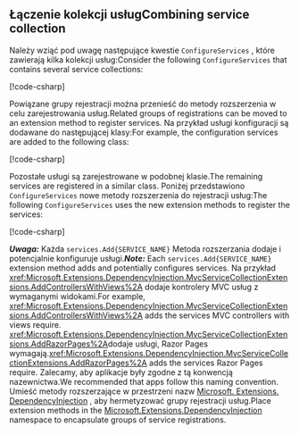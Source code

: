 <a name="csc"></a>

## <a name="combining-service-collection"></a><span data-ttu-id="d17bf-101">Łączenie kolekcji usług</span><span class="sxs-lookup"><span data-stu-id="d17bf-101">Combining service collection</span></span>

<span data-ttu-id="d17bf-102">Należy wziąć pod uwagę następujące kwestie `ConfigureServices` , które zawierają kilka kolekcji usług:</span><span class="sxs-lookup"><span data-stu-id="d17bf-102">Consider the following `ConfigureServices` that contains several service collections:</span></span>

[!code-csharp[](~/fundamentals/configuration/index/samples/3.x/ConfigSample/Startup2.cs?name=snippet)]

<span data-ttu-id="d17bf-103">Powiązane grupy rejestracji można przenieść do metody rozszerzenia w celu zarejestrowania usług.</span><span class="sxs-lookup"><span data-stu-id="d17bf-103">Related groups of registrations can be moved to an extension method to register services.</span></span> <span data-ttu-id="d17bf-104">Na przykład usługi konfiguracji są dodawane do następującej klasy:</span><span class="sxs-lookup"><span data-stu-id="d17bf-104">For example, the configuration services are added to the following class:</span></span>

[!code-csharp[](~/fundamentals/configuration/index/samples/3.x/ConfigSample/Options/MyConfgServiceCollectionExtensions.cs)]

<span data-ttu-id="d17bf-105">Pozostałe usługi są zarejestrowane w podobnej klasie.</span><span class="sxs-lookup"><span data-stu-id="d17bf-105">The remaining services are registered in a similar class.</span></span> <span data-ttu-id="d17bf-106">Poniżej przedstawiono `ConfigureServices` nowe metody rozszerzenia do rejestracji usług:</span><span class="sxs-lookup"><span data-stu-id="d17bf-106">The following `ConfigureServices` uses the new extension methods to register the services:</span></span>

[!code-csharp[](~/fundamentals/configuration/index/samples/3.x/ConfigSample/Startup4.cs?name=snippet)]

<span data-ttu-id="d17bf-107">***Uwaga:*** Każda `services.Add{SERVICE_NAME}` Metoda rozszerzania dodaje i potencjalnie konfiguruje usługi.</span><span class="sxs-lookup"><span data-stu-id="d17bf-107">***Note:*** Each `services.Add{SERVICE_NAME}` extension method adds and potentially configures services.</span></span> <span data-ttu-id="d17bf-108">Na przykład <xref:Microsoft.Extensions.DependencyInjection.MvcServiceCollectionExtensions.AddControllersWithViews%2A> dodaje kontrolery MVC usług z wymaganymi widokami.</span><span class="sxs-lookup"><span data-stu-id="d17bf-108">For example, <xref:Microsoft.Extensions.DependencyInjection.MvcServiceCollectionExtensions.AddControllersWithViews%2A> adds the services MVC controllers with views require.</span></span> <span data-ttu-id="d17bf-109"><xref:Microsoft.Extensions.DependencyInjection.MvcServiceCollectionExtensions.AddRazorPages%2A>dodaje usługi, Razor Pages wymagają.</span><span class="sxs-lookup"><span data-stu-id="d17bf-109"><xref:Microsoft.Extensions.DependencyInjection.MvcServiceCollectionExtensions.AddRazorPages%2A> adds the services Razor Pages require.</span></span> <span data-ttu-id="d17bf-110">Zalecamy, aby aplikacje były zgodne z tą konwencją nazewnictwa.</span><span class="sxs-lookup"><span data-stu-id="d17bf-110">We recommended that apps follow this naming convention.</span></span> <span data-ttu-id="d17bf-111">Umieść metody rozszerzające w przestrzeni nazw [Microsoft. Extensions. DependencyInjection](/dotnet/api/microsoft.extensions.dependencyinjection) , aby hermetyzować grupy rejestracji usług.</span><span class="sxs-lookup"><span data-stu-id="d17bf-111">Place extension methods in the [Microsoft.Extensions.DependencyInjection](/dotnet/api/microsoft.extensions.dependencyinjection) namespace to encapsulate groups of service registrations.</span></span>
